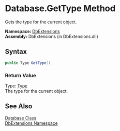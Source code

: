 Database.GetType Method
=======================
Gets the type for the current object.

**Namespace:** [DbExtensions][1]  
**Assembly:** DbExtensions (in DbExtensions.dll)

Syntax
------

```csharp
public Type GetType()
```

### Return Value
Type: [Type][2]  
The type for the current object.

See Also
--------
[Database Class][3]  
[DbExtensions Namespace][1]  

[1]: ../README.md
[2]: http://msdn.microsoft.com/en-us/library/42892f65
[3]: README.md
